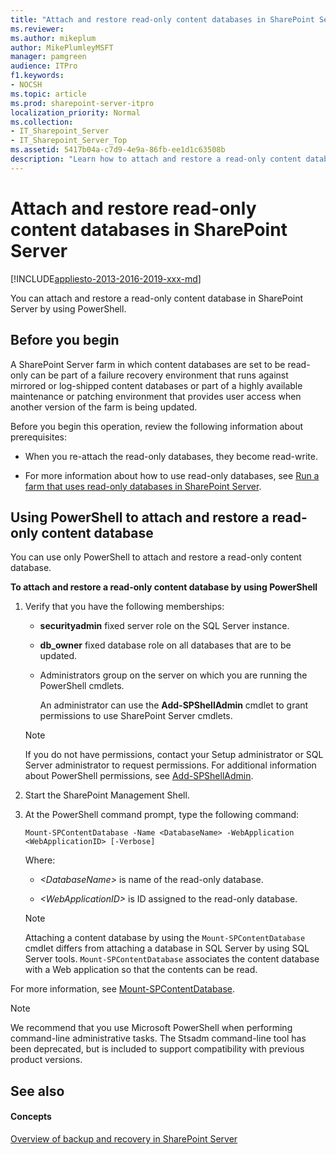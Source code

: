 ```yaml
---
title: "Attach and restore read-only content databases in SharePoint Server"
ms.reviewer: 
ms.author: mikeplum
author: MikePlumleyMSFT
manager: pamgreen
audience: ITPro
f1.keywords:
- NOCSH
ms.topic: article
ms.prod: sharepoint-server-itpro
localization_priority: Normal
ms.collection:
- IT_Sharepoint_Server
- IT_Sharepoint_Server_Top
ms.assetid: 5417b04a-c7d9-4e9a-86fb-ee1d1c63508b
description: "Learn how to attach and restore a read-only content database in SharePoint Server."
---
```


# Attach and restore read-only content databases in SharePoint Server

[!INCLUDE[appliesto-2013-2016-2019-xxx-md](../includes/appliesto-2013-2016-2019-xxx-md.md)]
  
You can attach and restore a read-only content database in SharePoint Server by using PowerShell.
  
    
## Before you begin
<a name="begin"> </a>

A SharePoint Server farm in which content databases are set to be read-only can be part of a failure recovery environment that runs against mirrored or log-shipped content databases or part of a highly available maintenance or patching environment that provides user access when another version of the farm is being updated.
  
Before you begin this operation, review the following information about prerequisites:
  
- When you re-attach the read-only databases, they become read-write.
    
- For more information about how to use read-only databases, see [Run a farm that uses read-only databases in SharePoint Server](run-a-farm-that-uses-read-only-databases.md).
    
## Using PowerShell to attach and restore a read-only content database
<a name="proc1"> </a>

You can use only PowerShell to attach and restore a read-only content database.
  
 **To attach and restore a read-only content database by using PowerShell**
  
1. Verify that you have the following memberships:
    
   - **securityadmin** fixed server role on the SQL Server instance. 
    
   - **db_owner** fixed database role on all databases that are to be updated. 
    
   - Administrators group on the server on which you are running the PowerShell cmdlets.
    
     An administrator can use the **Add-SPShellAdmin** cmdlet to grant permissions to use SharePoint Server cmdlets. 
    
    > [!NOTE]
    > If you do not have permissions, contact your Setup administrator or SQL Server administrator to request permissions. For additional information about PowerShell permissions, see [Add-SPShellAdmin](/powershell/module/sharepoint-server/Add-SPShellAdmin?view=sharepoint-ps). 
  
2. Start the SharePoint Management Shell.
    
3. At the PowerShell command prompt, type the following command:
    
   ```
   Mount-SPContentDatabase -Name <DatabaseName> -WebApplication <WebApplicationID> [-Verbose]
   ```

    Where:
    
   -  _\<DatabaseName\>_ is name of the read-only database. 
    
   -  _\<WebApplicationID\>_ is ID assigned to the read-only database. 
    
    > [!NOTE]
    > Attaching a content database by using the  `Mount-SPContentDatabase` cmdlet differs from attaching a database in SQL Server by using SQL Server tools.  `Mount-SPContentDatabase` associates the content database with a Web application so that the contents can be read. 
  
For more information, see [Mount-SPContentDatabase](/powershell/module/sharepoint-server/Mount-SPContentDatabase?view=sharepoint-ps).
  
> [!NOTE]
> We recommend that you use Microsoft PowerShell when performing command-line administrative tasks. The Stsadm command-line tool has been deprecated, but is included to support compatibility with previous product versions. 
  
## See also
<a name="proc1"> </a>

#### Concepts

[Overview of backup and recovery in SharePoint Server](backup-and-recovery-overview.md)

